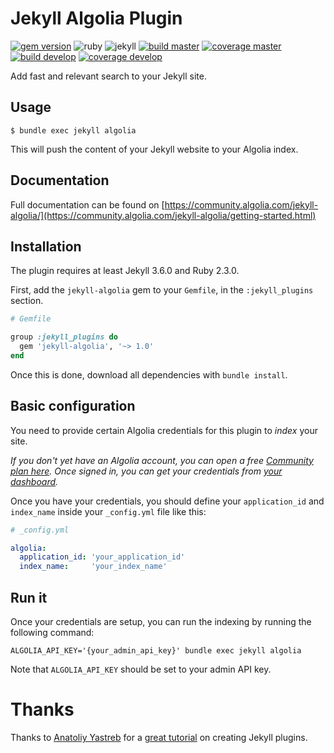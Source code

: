 # Jekyll Algolia Plugin

[![gem version][1]](https://rubygems.org/gems/jekyll-algolia)
![ruby][2]
![jekyll][3]
[![build master][4]](https://travis-ci.org/algolia/jekyll-algolia)
[![coverage master][5]](https://coveralls.io/github/algolia/jekyll-algolia?branch=master)
[![build develop][6]](https://travis-ci.org/algolia/jekyll-algolia)
[![coverage develop][7]](https://coveralls.io/github/algolia/jekyll-algolia?branch=develop)

Add fast and relevant search to your Jekyll site.

## Usage

```shell
$ bundle exec jekyll algolia
```

This will push the content of your Jekyll website to your Algolia index.

## Documentation

Full documentation can be found on
[https://community.algolia.com/jekyll-algolia/](https://community.algolia.com/jekyll-algolia/getting-started.html)

## Installation

The plugin requires at least Jekyll 3.6.0 and Ruby 2.3.0.

First, add the `jekyll-algolia` gem to your `Gemfile`, in the `:jekyll_plugins`
section.

```ruby
# Gemfile

group :jekyll_plugins do
  gem 'jekyll-algolia', '~> 1.0'
end
```

Once this is done, download all dependencies with `bundle install`.

## Basic configuration

You need to provide certain Algolia credentials for this plugin to *index* your
site.

*If you don't yet have an Algolia account, you can open a free [Community plan
here][8]. Once signed in, you can get your credentials from
[your dashboard][9].*

Once you have your credentials, you should define your `application_id` and
`index_name` inside your `_config.yml` file like this:

```yaml
# _config.yml

algolia:
  application_id: 'your_application_id'
  index_name:     'your_index_name'
```

## Run it

Once your credentials are setup, you can run the indexing by running the
following command:

```shell
ALGOLIA_API_KEY='{your_admin_api_key}' bundle exec jekyll algolia
```

Note that `ALGOLIA_API_KEY` should be set to your admin API key.

# Thanks

Thanks to [Anatoliy Yastreb][10] for a [great tutorial][11] on creating Jekyll
plugins.


[1]: https://badge.fury.io/rb/jekyll-algolia.svg
[2]: https://img.shields.io/badge/ruby-%3E%3D%202.3.0-green.svg
[3]: https://img.shields.io/badge/jekyll-%3E%3D%203.6.0-green.svg
[4]: https://img.shields.io/badge/dynamic/json.svg?label=build%3Amaster&query=value&uri=https%3A%2F%2Fimg.shields.io%2Ftravis%2Falgolia%2Fjekyll-algolia.json%3Fbranch%3Dmaster
[5]: https://img.shields.io/badge/dynamic/json.svg?label=coverage%3Amaster&colorB=&prefix=&suffix=%25&query=$.coverage_change&uri=https%3A%2F%2Fcoveralls.io%2Fgithub%2Falgolia%2Fjekyll-algolia.json%3Fbranch%3Dmaster
[6]: https://img.shields.io/badge/dynamic/json.svg?label=build%3Adevelop&query=value&uri=https%3A%2F%2Fimg.shields.io%2Ftravis%2Falgolia%2Fjekyll-algolia.json%3Fbranch%3Ddevelop
[7]: https://img.shields.io/badge/dynamic/json.svg?label=coverage%3Adevelop&colorB=&prefix=&suffix=%25&query=$.coverage_change&uri=https%3A%2F%2Fcoveralls.io%2Fgithub%2Falgolia%2Fjekyll-algolia.json%3Fbranch%3Ddevelop
[8]: https://www.algolia.com/users/sign_up/hacker
[9]: https://www.algolia.com/licensing
[10]: https://github.com/ayastreb/
[11]: https://ayastreb.me/writing-a-jekyll-plugin/
